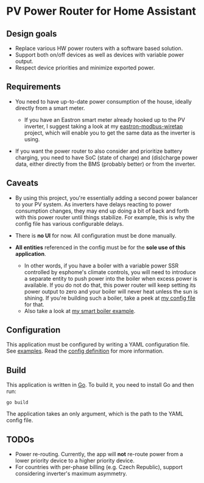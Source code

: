 # PV Power Router for Home Assistant

## Design goals

* Replace various HW power routers with a software based solution.
* Support both on/off devices as well as devices with variable power output.
* Respect device priorities and minimize exported power.

## Requirements

* You need to have up-to-date power consumption of the house, ideally directly from a smart meter.
  * If you have an Eastron smart meter already hooked up to the PV inverter, I suggest taking a look at my [eastron-modbus-wiretap](https://github.com/LubosD/eastron-modbus-wiretap) project, which will enable you to get the same data as the inverter is using.

* If you want the power router to also consider and prioritize battery charging, you need to have SoC (state of charge) and (dis)charge power data, either directly from the BMS (probably better) or from the inverter.

## Caveats

* By using this project, you're essentially adding a second power balancer to your PV system. As inverters have delays reacting to power consumption changes, they may end up doing a bit of back and forth with this power router until things stabilize. For example, this is why the config file has various configurable delays.

* There is **no UI** for now. All configuration must be done manually.

* **All entities** referenced in the config must be for the **sole use of this application**.
  * In other words, if you have a boiler with a variable power SSR controlled by esphome's climate controls, you will need to introduce a separate entity to push power into the boiler when excess power is available. If you do not do that, this power router will keep setting its power output to zero and your boiler will never heat unless the sun is shining. If you're building such a boiler, take a peek at [my config file](examples/ssr-boiler/dumbboiler.yaml) for that.
  * Also take a look at [my smart boiler example](examples/smart-boiler/).

## Configuration

This application must be configured by writing a YAML configuration file. See [examples](examples). Read the [config definition](config.go) for more information.

## Build

This application is written in [Go](https://go.dev/). To build it, you need to install Go and then run:
```
go build
```

The application takes an only argument, which is the path to the YAML config file.

## TODOs

* Power re-routing. Currently, the app will **not** re-route power from a lower priority device to a higher priority device.
* For countries with per-phase billing (e.g. Czech Republic), support considering inverter's maximum asymmetry.
